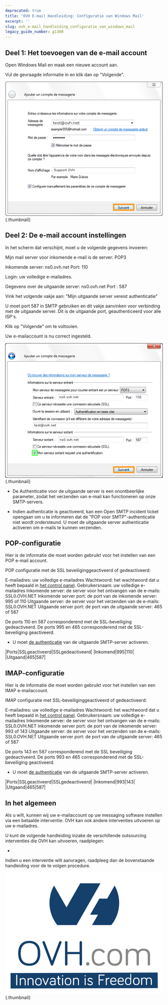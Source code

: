 ```yaml
---
deprecated: true
title: 'OVH E-mail Handleiding: Configuratie van Windows Mail'
excerpt: ''
slug: ovh_e-mail_handleiding_configuratie_van_windows_mail
legacy_guide_number: g1300
---
```



## Deel 1: Het toevoegen van de e-mail account
Open Windows Mail en maak een nieuwe account aan. 

Vul de gevraagde informatie in en klik dan op "Volgende".

![](images/img_1268.jpg){.thumbnail}


## Deel 2: De e-mail account instellingen
In het scherm dat verschijnt, moet u de volgende gegevens invoeren: 

Mijn mail server voor inkomende e-mail is de server: POP3

Inkomende server: ns0.ovh.net
Port: 110

Login: uw volledige e-mailadres. 

Gegevens over de uitgaande server: ns0.ovh.net
Port : 587

Vink het volgende vakje aan: "Mijn uitgaande server vereist authenticatie"

U moet port 587 in SMTP gebruiken en dit vakje aanvinken voor verbinding met de uitgaande server.
Dit is de uitgaande port, geauthenticeerd voor alle ISP's. 

Klik op "Volgende" om te voltooien.

Uw e-mailaccount is nu correct ingesteld.

![](images/img_1269.jpg){.thumbnail}

- De Authenticatie voor de uitgaande server is een onontbeerlijke parameter, zodat het verzenden van e-mail kan functioneren op onze SMTP-servers.

- Indien authenticatie is geactiveerd, kan een Open SMTP incident ticket opengaan om u te informeren dat de "POP voor SMTP"-authenticatie niet wordt ondersteund. U moet de uitgaande server authenticatie activeren om e-mails te kunnen verzenden.




## POP-configuratie
Hier is de informatie die moet worden gebruikt voor het instellen van een POP e-mail account.

POP configuratie met de SSL beveiliginggeactiveerd of gedeactiveerd:

E-mailadres: uw volledige e-mailadres
Wachtwoord: het wachtwoord dat u heeft bepaald in [het control panel](https://www.ovh.com/managerv3/).
Gebruikersnaam: uw volledige e-mailadres
Inkomende server: de server voor het ontvangen van de e-mails: SSL0.OVH.NET
Inkomende server port: de port van de inkomende server: 995 of 110
Uitgaande server: de server voor het verzenden van de e-mails: SSL0.OVH.NET
Uitgaande server port: de port van de uitgaande server: 465 of 587

De ports 110 en 587 corresponderend met de SSL-beveiliging gedeactiveerd.
De ports 995 en 465 corresponderend met de SSL-beveiliging geactiveerd.


- U moet [de authenticatie](#configuration_de_windows_mail_partie_2_parametre_du_compte_e-mail) van de uitgaande SMTP-server activeren.


|Ports|SSLgeactiveerd|SSLgedeactiveerd|
|Inkomend|995|110|
|Uitgaand|465|587|




## IMAP-configuratie
Hier is de informatie die moet worden gebruikt voor het instellen van een IMAP e-mailaccount.

IMAP configuratie met SSL-beveiliginggeactiveerd of gedeactiveerd:

E-mailadres: uw volledige e-mailadres
Wachtwoord: het wachtwoord dat u heeft bepaald in [het control panel](https://www.ovh.com/managerv3/).
Gebruikersnaam: uw volledige e-mailadres
Inkomende server: de server voor het ontvangen van de e-mails: SSL0.OVH.NET
Inkomende server port: de port van de inkomende server: 993 of 143
Uitgaande server: de server voor het verzenden van de e-mails: SSL0.OVH.NET
Uitgaande server port: de port van de uitgaande server: 465 of 587

De ports 143 en 587 corresponderend met de SSL beveiliging gedeactiveerd.
De ports 993 en 465 corresponderend met de SSL-beveiliging geactiveerd.


- U moet [de authenticatie](#configuration_de_windows_mail_partie_2_parametre_du_compte_e-mail) van de uitgaande SMTP-server activeren.


|Ports|SSLgeactiveerd|SSLgedeactiveerd|
|Inkomend|993|143|
|Uitgaand|465|587|




## In het algemeen
Als u wilt, kunnen wij uw e-mailaccount op uw messaging software instellen via een betaalde interventie. OVH kan ook andere interventies uitvoeren op uw e-mailadres.

U kunt de volgende handleiding inzake de verschillende outsourcing interventies die OVH kan uitvoeren, raadplegen:


- []({legacy}1683)


Indien u een interventie wilt aanvragen, raadpleeg dan de bovenstaande handleiding voor de te volgen procedure.

![](images/img_2508.jpg){.thumbnail}

